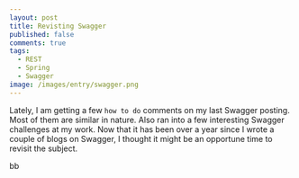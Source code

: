 ```yaml
---
layout: post
title: Revisting Swagger
published: false
comments: true
tags:
  - REST
  - Spring
  - Swagger
image: /images/entry/swagger.png
---
```


Lately, I am getting a few `how to do` comments on my last Swagger posting. Most of them are similar in nature. Also ran into a few interesting Swagger challenges at my work. Now that it has been over a year since I wrote a couple of blogs on Swagger, I thought it might be an opportune time to revisit the subject.

bb

